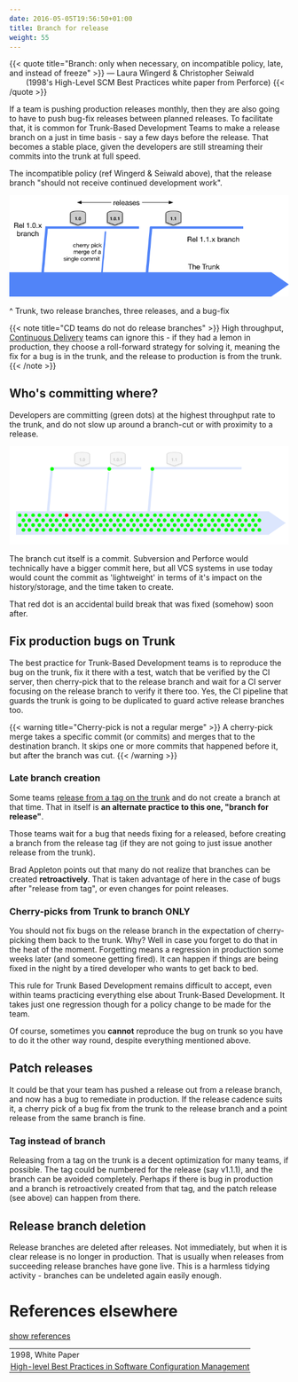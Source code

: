 ```yaml
---
date: 2016-05-05T19:56:50+01:00
title: Branch for release
weight: 55
---
```


{{< quote title="Branch: only when necessary, on incompatible policy, late, and instead of freeze" >}}
<span>&mdash; Laura Wingerd & Christopher Seiwald</span><br>
<span style="margin-left: 30px">(1998's High-Level SCM Best Practices white paper from Perforce)</span>
{{< /quote >}}

If a team is pushing production releases monthly, then they are also going to have to push bug-fix releases 
between planned releases. To facilitate that, it is common for Trunk-Based Development Teams to make a release
branch on a just in time basis - say a few days before the release. That becomes a stable place, given the developers
are still streaming their commits into the trunk at full speed. 

The incompatible policy (ref Wingerd & Seiwald above), that the release branch "should not receive continued development work".

![](branch_for_release.png)

^ Trunk, two release branches, three releases, and a bug-fix

{{< note title="CD teams do not do release branches" >}}
High throughput, [Continuous Delivery](/continuous-delivery/) teams can ignore this - if they had a lemon in production, they choose a 
roll-forward strategy for solving it, meaning the fix for a bug is in the trunk, and the release to production is from the trunk.
{{< /note >}}

## Who's committing where?

Developers are committing (green dots) at the highest throughput rate to the trunk, and do not slow up around a 
branch-cut or with proximity to a release.

![](branch_for_release2.png)

The branch cut itself is a commit. Subversion and Perforce would technically have a bigger commit here, but all
VCS systems in use today would count the commit as 'lightweight' in terms of it's impact on the history/storage,
and the time taken to create.

That red dot is an accidental build break that was fixed (somehow) soon after.

## Fix production bugs on Trunk

The best practice for Trunk-Based Development teams is to reproduce the bug on the trunk, fix it there with a test, 
watch that be verified by the CI server, then cherry-pick that to the release branch and wait for a CI server 
focusing on the release branch to verify it there too. Yes, the CI pipeline that guards the trunk is going to
be duplicated to guard active release branches too.

{{< warning title="Cherry-pick is not a regular merge" >}}
A cherry-pick merge takes a specific commit (or commits) and merges that to the destination branch. It skips 
one or more commits that happened before it, but after the branch was cut.
{{< /warning >}}

### Late branch creation

Some teams [release from a tag on the trunk](/release-from-trunk/) and do not create a branch at that time. That in 
itself is **an alternate practice to this one, "branch for release"**.

Those teams wait for a bug that needs fixing for a released, before creating a branch from the release tag (if they are
not going to just issue another release from the trunk).  

Brad Appleton points out that many do not realize that branches can be created **retroactively**. That is taken advantage 
of here in the case of bugs after "release from tag", or even changes for point releases.

### Cherry-picks from Trunk to branch ONLY

You should not fix bugs on the release branch in the expectation of cherry-picking them back to the trunk. 
Why? Well in case you forget to do that in the heat of the moment. Forgetting means a regression in production some 
weeks later (and someone getting fired). It can happen if things are being fixed in the night by a tired developer who 
wants to get back to bed.

This rule for Trunk Based Development remains difficult to accept, even within teams practicing everything else about 
Trunk-Based Development. It takes just one regression though for a policy change to be made for the team.

Of course, sometimes you **cannot** reproduce the bug on trunk so you have to do it the other way round, despite 
everything mentioned above.

## Patch releases

It could be that your team has pushed a release out from a release branch, and now has a bug to remediate in 
production. If the release cadence suits it, a cherry pick of a bug fix from the trunk to the release branch 
and a point release from the same branch is fine.

### Tag instead of branch

Releasing from a tag on the trunk is a decent optimization for many teams, if possible. The tag could be numbered for 
the release (say v1.1.1), and the branch can be avoided completely. Perhaps if there is bug in production and a branch
is retroactively created from that tag, and the patch release (see above) can happen from there.

## Release branch deletion

Release branches are deleted after releases. Not immediately, but when it is clear release is no longer in production. 
That is usually when releases from succeeding release branches have gone live. This is a 
harmless tidying activity - branches can be undeleted again easily enough.

# References elsewhere

<a id="showHideRefs" href="javascript:toggleRefs();">show references</a>

<div>
    <table style="border: 0; box-shadow: none">
        <tr>
            <td style="padding: 2px" valign="top">1998, White Paper</td>
        </tr>
        <tr>
            <td style="border-top: 0px; padding: 2px" valign="top"><a href="https://www.perforce.com/sites/default/files/pdf/perforce-best-practices.pdf">High-level Best Practices in Software Configuration Management</a></td>
        </tr>
    </table>
</div>